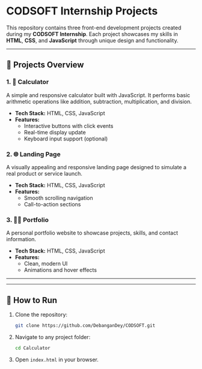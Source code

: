 # CODSOFT Internship Projects

This repository contains three front-end development projects created during my **CODSOFT Internship**. Each project showcases my skills in **HTML**, **CSS**, and **JavaScript** through unique design and functionality.

---

## 🚀 Projects Overview

### 1. 🔢 Calculator
A simple and responsive calculator built with JavaScript. It performs basic arithmetic operations like addition, subtraction, multiplication, and division.

- **Tech Stack:** HTML, CSS, JavaScript
- **Features:**
  - Interactive buttons with click events
  - Real-time display update
  - Keyboard input support (optional)

### 2. 🌐 Landing Page
A visually appealing and responsive landing page designed to simulate a real product or service launch.

- **Tech Stack:** HTML, CSS, JavaScript
- **Features:**
  - Smooth scrolling navigation
  - Call-to-action sections

### 3. 🧑‍💼 Portfolio
A personal portfolio website to showcase projects, skills, and contact information.

- **Tech Stack:** HTML, CSS, JavaScript
- **Features:**
  - Clean, modern UI
  - Animations and hover effects

---

---

## 📌 How to Run

1. Clone the repository:
   ```bash
   git clone https://github.com/DebanganDey/CODSOFT.git
2. Navigate to any project folder:
   ```bash
   cd Calculator
3. Open ```index.html``` in your browser.
  
